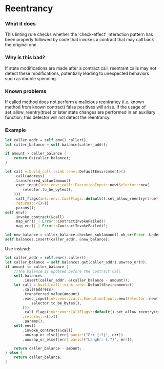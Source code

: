 # Reentrancy

### What it does
This linting rule checks whether the 'check-effect' interaction pattern has been properly followed by code that invokes a contract that may call back the original one.
### Why is this bad?
If state modifications are made after a contract call, reentrant calls may not detect these modifications, potentially leading to unexpected behaviors such as double spending.
### Known problems
If called method does not perform a malicious reentrancy (i.e. known method from known contract) false positives will arise.
If the usage of set_allow_reentry(true) or later state changes are performed in an auxiliary function, this detector will not detect the reentrancy.

### Example
```rust
let caller_addr = self.env().caller();
let caller_balance = self.balance(caller_addr);

if amount > caller_balance {
    return Ok(caller_balance);
}

let call = build_call::<ink::env::DefaultEnvironment>()
    .call(address)
    .transferred_value(amount)
    .exec_input(ink::env::call::ExecutionInput::new(Selector::new(
        selector.to_be_bytes(),
    )))
    .call_flags(ink::env::CallFlags::default().set_allow_reentry(true))
    .returns::<()>()
    .params();
self.env()
    .invoke_contract(&call)
    .map_err(|_| Error::ContractInvokeFailed)?
    .map_err(|_| Error::ContractInvokeFailed)?;

let new_balance = caller_balance.checked_sub(amount).ok_or(Error::Underflow)?;
self.balances.insert(caller_addr, &new_balance);
```
Use instead:
```rust
let caller_addr = self.env().caller();
let caller_balance = self.balances.get(caller_addr).unwrap_or(0);
if amount <= caller_balance {
    //The balance is updated before the contract call
    self.balances
        .insert(caller_addr, &(caller_balance - amount));
    let call = build_call::<ink::env::DefaultEnvironment>()
        .call(address)
        .transferred_value(amount)
        .exec_input(ink::env::call::ExecutionInput::new(Selector::new(
            selector.to_be_bytes(),
        )))
        .call_flags(ink::env::CallFlags::default().set_allow_reentry(true))
        .returns::<()>()
        .params();
    self.env()
        .invoke_contract(&call)
        .unwrap_or_else(|err| panic!("Err {:?}", err))
        .unwrap_or_else(|err| panic!("LangErr {:?}", err));

    return caller_balance - amount;
} else {
    return caller_balance;
}
```
